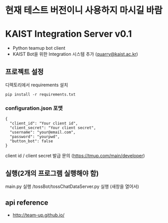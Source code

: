 # 현재 테스트 버전이니 사용하지 마시길 바람

# KAIST Integration Server v0.1
- Python teamup bot client
- KAIST Bot을 위한 Integration 시스템 추가 (quarry@kaist.ac.kr)

## 프로젝트 설정
디렉토리에서 requirements 설치
```
pip install -r requirements.txt
```

### configuration.json 포맷
```
{
  "client_id": "Your client id",
  "client_secret": "Your client secret",
  "username": "your@email.com",
  "password": "yourpwd",
  "button_bot": false
}
```

client id / client secret 발급 문의 (https://tmup.com/main/developer)

## 실행(2개의 프로그램 실행해야 함)
main.py 실행
/tossBot/tossChatDataServer.py 실행 (새창을 열어서)


## api reference
- http://team-up.github.io/
